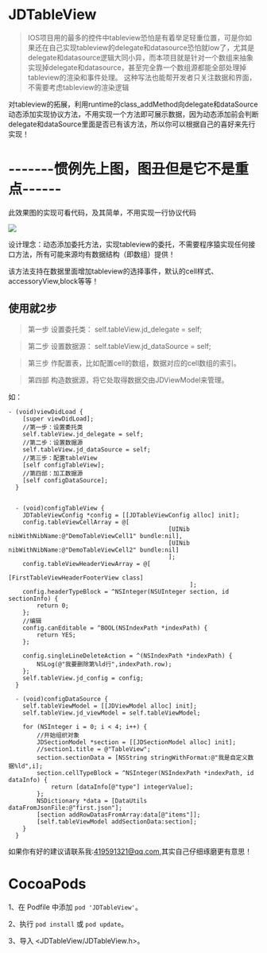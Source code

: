 # JDTableView

>IOS项目用的最多的控件中tableview恐怕是有着举足轻重位置，可是你如果还在自己实现tableview的delegate和datasource恐怕就low了，尤其是delegate和datasource逻辑大同小异，而本项目就是针对一个数组来抽象实现掉delegate和datasource，甚至完全靠一个数组源都能全部处理掉tableview的渲染和事件处理。
这种写法也能帮开发者只关注数据和界面，不需要考虑tableview的渲染逻辑


对tableview的拓展，利用runtime的class_addMethod向delegate和dataSource动态添加实现协议方法，不用实现一个方法即可展示数据，因为动态添加前会判断delegate和dataSource里面是否已有该方法，所以你可以根据自己的喜好来先行实现！

# -------惯例先上图，图丑但是它不是重点------
此效果图的实现可看代码，及其简单，不用实现一行协议代码

![](https://github.com/wangjindong/JDTableView/blob/master/tableview.gif)



设计理念：动态添加委托方法，实现tableview的委托，不需要程序猿实现任何接口方法，所有可能来源均有数据结构（即数组）提供！

该方法支持在数据里面增加tableview的选择事件，默认的cell样式、accessoryView,block等等！

## 使用就2步

 >第一步 设置委托类： self.tableView.jd_delegate = self;
 
 >第二步 设置数据源： self.tableView.jd_dataSource = self;
 
 >第三步 作配置表，比如配置cell的数组，数据对应的cell数组的索引。

 >第四部 构造数据源，将它处取得数据交由JDViewModel来管理。

如：

```
- (void)viewDidLoad {
    [super viewDidLoad];
    //第一步：设置委托类
    self.tableView.jd_delegate = self;
    //第二步：设置数据源
    self.tableView.jd_dataSource = self;
    //第三步：配置tableView
    [self configTableView];
    //第四部：加工数据源
    [self configDataSource];
  }
 
 
  - (void)configTableView {
    JDTableViewConfig *config = [[JDTableViewConfig alloc] init];
    config.tableViewCellArray = @[
                                             [UINib nibWithNibName:@"DemoTableViewCell1" bundle:nil],
                                             [UINib nibWithNibName:@"DemoTableViewCell2" bundle:nil]
                                             ];
    config.tableViewHeaderViewArray = @[
                                                   [FirstTableViewHeaderFooterView class]
                                                   ];
    config.headerTypeBlock = ^NSInteger(NSUInteger section, id sectionInfo) {
        return 0;
    };
    //编辑
    config.canEditable = ^BOOL(NSIndexPath *indexPath) {
        return YES;
    };

    config.singleLineDeleteAction = ^(NSIndexPath *indexPath) {
        NSLog(@"我要删除第%ld行",indexPath.row);
    };
    self.tableView.jd_config = config;
  }

  - (void)configDataSource {
    self.tableViewModel = [[JDViewModel alloc] init];
    self.tableView.jd_viewModel = self.tableViewModel;
    
    for (NSInteger i = 0; i < 4; i++) {
        //开始组织对象
        JDSectionModel *section = [[JDSectionModel alloc] init];
        //section1.title = @"TableView";
        section.sectionData = [NSString stringWithFormat:@"我是自定义数据%ld",i];
        section.cellTypeBlock = ^NSInteger(NSIndexPath *indexPath, id dataInfo) {
            return [dataInfo[@"type"] integerValue];
        };
        NSDictionary *data = [DataUtils dataFromJsonFile:@"first.json"];
        [section addRowDatasFromArray:data[@"items"]];
        [self.tableViewModel addSectionData:section];
    }
  }
```
如果你有好的建议请联系我:419591321@qq.com,其实自己仔细琢磨更有意思！

 
# CocoaPods

1、在 Podfile 中添加 `pod 'JDTableView'`。

2、执行 `pod install` 或 `pod update`。

3、导入 \<JDTableView/JDTableView.h\>。

